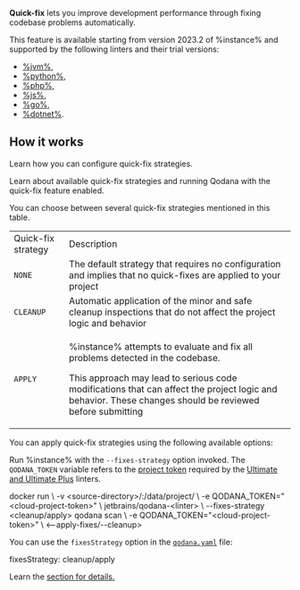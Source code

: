 [//]: # (title: Quick-fix)

**Quick-fix** lets you improve development performance through fixing codebase problems automatically.

This feature is available starting from version 2023.2 of %instance% and supported by the following linters and their 
trial versions:

* [%jvm%](jvm.md),
* [%python%](python.md),
* [%php%](php.md),
* [%js%](js.md),
* [%go%](golang.md),
* [%dotnet%](dotnet.md).

## How it works

<link-summary>Learn how you can configure quick-fix strategies. </link-summary>


<link-summary>Learn about available quick-fix strategies and running Qodana with the quick-fix feature enabled.</link-summary>

You can choose between several quick-fix strategies mentioned in this table. 

<table>
    <tr>
        <td>Quick-fix strategy</td>
        <td>Description</td>
    </tr>
    <tr>
        <td><code>NONE</code></td>
        <td>The default strategy that requires no configuration and implies that no quick-fixes are applied to your project</td>
    </tr>
    <tr>
        <td><code>CLEANUP</code></td>
        <td>Automatic application of the minor and safe cleanup inspections that do not affect the project logic and behavior</td>
    </tr>
    <tr>
        <td><code>APPLY</code></td>
        <td>
            <p>%instance% attempts to evaluate and fix all problems detected in the codebase.</p>
            <p>This approach may lead to serious code modifications that can affect the project logic and behavior. These changes
should be reviewed before submitting</p>
        </td>
    </tr>
</table>

You can apply quick-fix strategies using the following available options:

<tabs>
    <tab title="Docker and Qodana CLI" id="quick-fix-cli-docker">
        <p>Run %instance% with the <code>--fixes-strategy</code> option invoked. The <code>QODANA_TOKEN</code> variable 
            refers to the <a href="project-token.md">project token</a> required by the 
            <a href="pricing.md" anchor="pricing-linters-licenses">Ultimate and Ultimate Plus</a> linters. </p>
        <tabs>
            <tab title="Docker">
                <code-block lang="shell" prompt="$">
                    docker run \
                       -v &lt;source-directory&gt;/:/data/project/  \
                       -e QODANA_TOKEN="&lt;cloud-project-token&gt;" \
                       jetbrains/qodana-&lt;linter&gt; \
                       --fixes-strategy &lt;cleanup/apply&gt;
                </code-block>
            </tab>
            <tab title="Qodana CLI">
                <code-block lang="shell" prompt="$">
                qodana scan \
                   -e QODANA_TOKEN="&lt;cloud-project-token&gt;" \
                   &lt;--apply-fixes/--cleanup&gt;
                </code-block>
            </tab>
        </tabs>
    </tab>
    <tab title="qodana.yaml" id="quick-fix-qodana-yaml">
        <p>You can use the <code>fixesStrategy</code> option in the <a href="qodana-yaml.md"><code>qodana.yaml</code></a> file:</p>
        <code-block lang="yaml">
            fixesStrategy: cleanup/apply
        </code-block>
    </tab>
    <tab title="GitHub Actions" id="quick-fix-ci-pipeline">
        <p>Learn the <a href="github.md"/> section for details.</p>
    </tab>
</tabs>